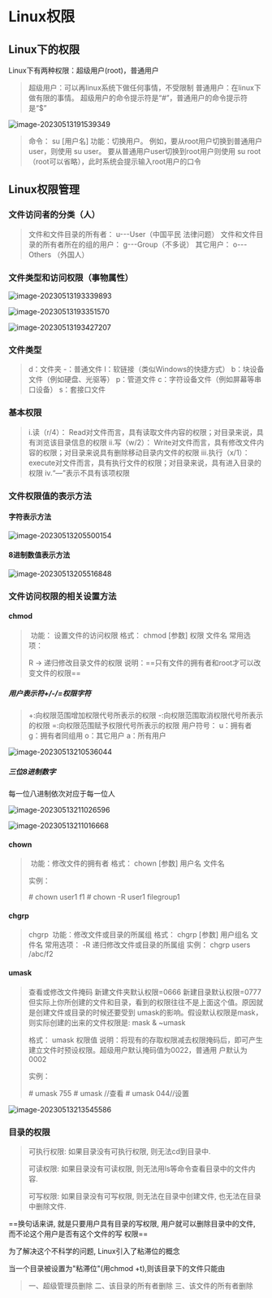 # Linux权限

## Linux下的权限

Linux下有两种权限：超级用户(root)，普通用户

> 超级用户：可以再linux系统下做任何事情，不受限制
> 普通用户：在linux下做有限的事情。
> 超级用户的命令提示符是“#”，普通用户的命令提示符是“$”  

![image-20230513191539349](C:\Users\ruiren\AppData\Roaming\Typora\typora-user-images\image-20230513191539349.png)

> 命令： su [用户名]
> 功能：切换用户。
> 例如，要从root用户切换到普通用户user，则使用 su user。 要从普通用户user切换到root用户则使用 su
> root（root可以省略），此时系统会提示输入root用户的口令  

## Linux权限管理  

### 文件访问者的分类（人）

> 文件和文件目录的所有者： u---User（中国平民 法律问题）
> 文件和文件目录的所有者所在的组的用户： g---Group（不多说）
> 其它用户： o---Others （外国人）    



### 文件类型和访问权限（事物属性）  

![image-20230513193339893](C:\Users\ruiren\AppData\Roaming\Typora\typora-user-images\image-20230513193339893.png)





![image-20230513193351570](C:\Users\ruiren\AppData\Roaming\Typora\typora-user-images\image-20230513193351570.png)

![image-20230513193427207](C:\Users\ruiren\AppData\Roaming\Typora\typora-user-images\image-20230513193427207.png)



### 文件类型  

> d：文件夹
> -：普通文件
> l：软链接（类似Windows的快捷方式）
> b：块设备文件（例如硬盘、光驱等）
> p：管道文件
> c：字符设备文件（例如屏幕等串口设备）
> s：套接口文件  
>
> 

### 基本权限  

> i.读（r/4）： Read对文件而言，具有读取文件内容的权限；对目录来说，具有浏览该目录信息的权限
> ii.写（w/2）： Write对文件而言，具有修改文件内容的权限；对目录来说具有删除移动目录内文件的权限
> iii.执行（x/1）： execute对文件而言，具有执行文件的权限；对目录来说，具有进入目录的权限
> iv.“—”表示不具有该项权限  



### 文件权限值的表示方法  

#### 字符表示方法  

![image-20230513205500154](C:\Users\ruiren\AppData\Roaming\Typora\typora-user-images\image-20230513205500154.png)



#### 8进制数值表示方法  

![image-20230513205516848](C:\Users\ruiren\AppData\Roaming\Typora\typora-user-images\image-20230513205516848.png)

### 文件访问权限的相关设置方法  



#### chmod  

>  功能： 设置文件的访问权限
> 格式： chmod [参数] 权限 文件名
> 常用选项：  
>
> R -> 递归修改目录文件的权限
> 说明：==只有文件的拥有者和root才可以改变文件的权限==



##### 用户表示符+/-/=权限字符



> +:向权限范围增加权限代号所表示的权限
> -:向权限范围取消权限代号所表示的权限
> =:向权限范围赋予权限代号所表示的权限
> 用户符号：
> u：拥有者
> g：拥有者同组用
> o：其它用户
> a：所有用户  

![image-20230513210536044](C:\Users\ruiren\AppData\Roaming\Typora\typora-user-images\image-20230513210536044.png)

##### 三位8进制数字  

每一位八进制依次对应于每一位人

![image-20230513211026596](C:\Users\ruiren\AppData\Roaming\Typora\typora-user-images\image-20230513211026596.png)



![image-20230513211016668](C:\Users\ruiren\AppData\Roaming\Typora\typora-user-images\image-20230513211016668.png)

#### chown  

>  功能：修改文件的拥有者
> 格式： chown [参数] 用户名 文件名
>
> 实例：  
>
> \# chown user1 f1
> \# chown -R user1 filegroup1





#### chgrp  

> chgrp
>  功能：修改文件或目录的所属组
> 格式： chgrp [参数] 用户组名 文件名
> 常用选项： -R 递归修改文件或目录的所属组
> 实例：  chgrp users /abc/f2  



#### umask  

> 查看或修改文件掩码
> 新建文件夹默认权限=0666
> 新建目录默认权限=0777
> 但实际上你所创建的文件和目录，看到的权限往往不是上面这个值。原因就是创建文件或目录的时候还要受到
> umask的影响。假设默认权限是mask，则实际创建的出来的文件权限是: mask & ~umask  
>
> 格式： umask 权限值
> 说明：将现有的存取权限减去权限掩码后，即可产生建立文件时预设权限。超级用户默认掩码值为0022，普通用
> 户默认为0002  
>
> 实例：
>
> \# umask 755
> \# umask //查看
> \# umask 044//设置  

![image-20230513213545586](C:\Users\ruiren\AppData\Roaming\Typora\typora-user-images\image-20230513213545586.png)

### 目录的权限  



> 可执行权限: 如果目录没有可执行权限, 则无法cd到目录中.  
>
> 可读权限: 如果目录没有可读权限, 则无法用ls等命令查看目录中的文件内容.
>
> 可写权限: 如果目录没有可写权限, 则无法在目录中创建文件, 也无法在目录中删除文件.  

==换句话来讲, 就是只要用户具有目录的写权限, 用户就可以删除目录中的文件, 而不论这个用户是否有这个文件的写
权限==

为了解决这个不科学的问题, Linux引入了粘滞位的概念  



当一个目录被设置为"粘滞位"(用chmod +t),则该目录下的文件只能由  

> 一、超级管理员删除
> 二、该目录的所有者删除
> 三、该文件的所有者删除  























